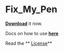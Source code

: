 # Fix_My_Pen

**[Download](https://github.com/saveenr/Fix_My_Pen/releases)** it now.

Docs on how to use **[here](https://github.com/viziblr/ViziblrBlog/blob/main/posts/20110813_Fix_My_Pen.md)**

Read the ** [License](LICENSE.md)**

